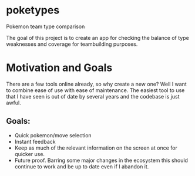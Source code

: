 # poketypes
Pokemon team type comparison

The goal of this project is to create an app for checking the balance of type weaknesses and coverage for teambuilding purposes.

# Motivation and Goals
There are a few tools online already, so why create a new one? Well I want to combine ease of use with ease of maintenance. 
The easiest tool to use that I have seen is out of date by several years and the codebase is just awful.

## Goals:
* Quick pokemon/move selection
* Instant feedback
* Keep as much of the relevant information on the screen at once for quicker use.
* Future proof. Barring some major changes in the ecosystem this should continue to work and be up to date even if I abandon it.
